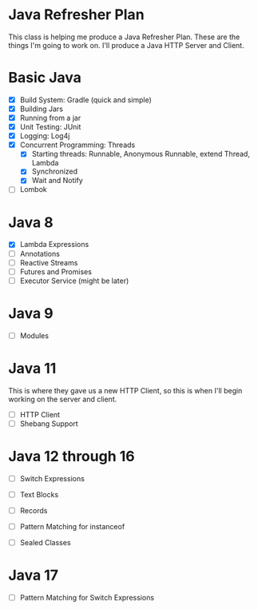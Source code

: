 # Java Refresher Plan
This class is helping me produce a Java Refresher Plan.
These are the things I'm going to work on.
I'll produce a Java HTTP Server and Client.

# Basic Java
- [x] Build System: Gradle (quick and simple)
- [x] Building Jars
- [x] Running from a jar
- [x] Unit Testing: JUnit
- [x] Logging: Log4j
- [x] Concurrent Programming: Threads
   - [x] Starting threads: Runnable, Anonymous Runnable, extend Thread, Lambda
   - [x] Synchronized
   - [x] Wait and Notify
- [ ] Lombok

# Java 8

- [x] Lambda Expressions
- [ ] Annotations
- [ ] Reactive Streams
- [ ] Futures and Promises
- [ ] Executor Service (might be later)

# Java 9

- [ ] Modules

# Java 11
This is where they gave us a new HTTP Client, so this is when I'll begin working on the server and client.

- [ ] HTTP Client
- [ ] Shebang Support

# Java 12 through 16

- [ ] Switch Expressions
- [ ] Text Blocks
- [ ] Records
- [ ] Pattern Matching for instanceof
- [ ] Sealed Classes


# Java 17

- [ ] Pattern Matching for Switch Expressions
